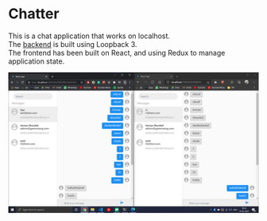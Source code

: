 # Chatter
This is a chat application that works on localhost.  
The [backend](https://github.com/zorgonide/Chatter-backend) is built using Loopback 3.  
The frontend has been built on React, and using Redux to manage application state.  

![image](src\assets\image.png)

